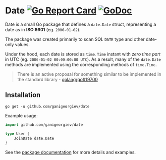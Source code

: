 Date
[![Go Report Card](https://goreportcard.com/badge/github.com/ganigeorgiev/date)](https://goreportcard.com/report/github.com/ganigeorgiev/date)
[![GoDoc](https://godoc.org/github.com/ganigeorgiev/date?status.svg)](https://godoc.org/github.com/ganigeorgiev/date)
================================================================================

Date is a small Go package that defines a `date.Date` struct, representing a date as in **ISO 8601** (eg. `2006-01-02`).

The package was created primarily to scan SQL `DATE` type and other date-only values.

Under the hood, each date is stored as `time.Time` instant with _zero time part_ in UTC (eg. `2006-01-02 00:00:00:00 UTC`).
As a result, many of the `date.Date` methods are implemented using the corresponding methods of `time.Time`.

> There is an active proposal for something similar to be implemented in the standard library - [golang/go#19700](https://github.com/golang/go/issues/19700)


## Installation

```
go get -u github.com/ganigeorgiev/date
```

Example usage:

```go
import github.com/ganigeorgiev/date

type User {
    JoinDate date.Date
}
```

See the [package documentation](@todo) for more details and examples.
